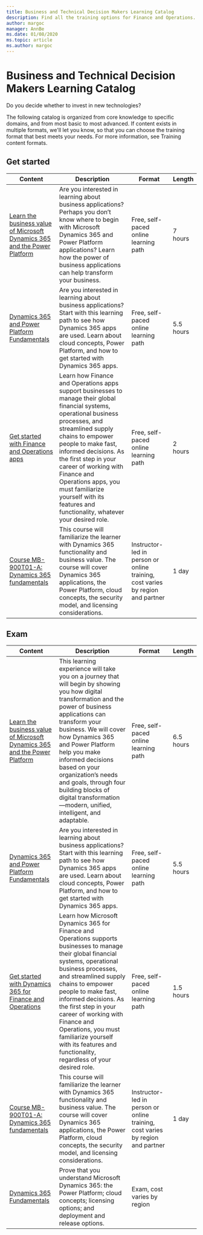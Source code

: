 ```yaml
---
title: Business and Technical Decision Makers Learning Catalog
description: Find all the training options for Finance and Operations.
author: margoc
manager: AnnBe
ms.date: 01/08/2020
ms.topic: article
ms.author: margoc
---
```


# Business and Technical Decision Makers Learning Catalog

Do you decide whether to invest in new technologies? 

The following catalog is organized from core knowledge to specific domains, and from most basic to most advanced. If content exists in multiple formats, we'll let you know, so that you can choose the training format that best meets your needs. For more information, see Training content formats. 

## Get started
| Content   | Description   | Format    | Length    |
|------------------------------------------------------------------------------------------------------------------------------------------------------------------------------------|--------------------------------------------------------------------------------------------------------------------------------------------------------------------------------------------------------------------------------------------------------------------------------------------------------------------------------------------------------------------------------------------------------------------------|--------------------------------------------------------------------------------|-----------|
| [Learn the business value of Microsoft Dynamics 365 and the Power Platform](https://docs.microsoft.com/learn/paths/learn-business-value-of-dynamics-365-and-power-platform/) | Are you interested in learning about business applications? Perhaps you don’t know where to begin with Microsoft Dynamics 365 and Power Platform applications? Learn how the power of business applications can help transform your business.  | Free, self-paced online learning path    | 7 hours |
| [Dynamics 365 and Power Platform Fundamentals](https://docs.microsoft.com/learn/paths/dyn-power-plat-bus-app-fundamentals/)    | Are you interested in learning about business applications? Start with this learning path to see how Dynamics 365 apps are used. Learn about cloud concepts, Power Platform, and how to get started with Dynamics 365 apps.  | Free, self-paced online learning path   | 5.5 hours |
| [Get started with Finance and Operations apps](https://docs.microsoft.com/learn/paths/get-started-with-dynamics-365-for-finance-and-ops/)                        | Learn how Finance and Operations apps support businesses to manage their global financial systems, operational business processes, and streamlined supply chains to empower people to make fast, informed decisions. As the first step in your career of working with Finance and Operations apps, you must familiarize yourself with its features and functionality, whatever your desired role. | Free, self-paced online learning path   | 2 hours |
| [Course MB-900T01-A: Dynamics 365 fundamentals](https://www.microsoft.com/learning/course.aspx?cid=MB-900T01)  | This course will familiarize the learner with Dynamics 365 functionality and business value. The course will cover Dynamics 365 applications, the Power Platform, cloud concepts, the security model, and licensing considerations.  | Instructor-led in person or online training, cost varies by region and partner | 1 day     |

## Exam
| Content  | Description  | Format  | Length    |
|------------------------------------------------------------------------------------------------------------------------------------------------------------------------------------|--------------------------------------------------------------------------------------------------------------------------------------------------------------------------------------------------------------------------------------------------------------------------------------------------------------------------------------------------------------------------------------------------------------------------|--------------------------------------------------------------------------------|-----------|
| [Learn the business value of Microsoft Dynamics 365 and the Power Platform](https://docs.microsoft.com/learn/paths/learn-business-value-of-dynamics-365-and-power-platform/) | This learning experience will take you on a journey that will begin by showing you how digital transformation and the power of business applications can transform your business. We will cover how Dynamics 365 and Power Platform help you make informed decisions based on your organization’s needs and goals, through four building blocks of digital transformation—modern, unified, intelligent, and adaptable.   | Free, self-paced online learning path                                          | 6.5 hours |
| [Dynamics 365 and Power Platform Fundamentals](https://docs.microsoft.com/learn/paths/dyn-power-plat-bus-app-fundamentals/)                                                  | Are you interested in learning about business applications? Start with this learning path to see how Dynamics 365 apps are used. Learn about cloud concepts, Power Platform, and how to get started with Dynamics 365 apps.                                                                                                                                                                                              | Free, self-paced online learning path                                          | 5.5 hours |
| [Get started with Dynamics 365 for Finance and Operations](https://docs.microsoft.com/learn/paths/get-started-with-dynamics-365-for-finance-and-ops/)                        | Learn how Microsoft Dynamics 365 for Finance and Operations supports businesses to manage their global financial systems, operational business processes, and streamlined supply chains to empower people to make fast, informed decisions. As the first step in your career of working with Finance and Operations, you must familiarize yourself with its features and functionality, regardless of your desired role. | Free, self-paced online learning path                                          | 1.5 hours |
| [Course MB-900T01-A: Dynamics 365 fundamentals](https://www.microsoft.com/learning/course.aspx?cid=MB-900T01)                                                                | This course will familiarize the learner with Dynamics 365 functionality and business value. The course will cover Dynamics 365 applications, the Power Platform, cloud concepts, the security model, and licensing considerations.                                                                                                                                                                                      | Instructor-led in person or online training, cost varies by region and partner | 1 day     |
| [Dynamics 365 Fundamentals](https://docs.microsoft.com/learn/certifications/d365-fundamentals?wt.mc_id=learningredirect_certs-web-wwl)                                                                                       | Prove that you understand Microsoft Dynamics 365: the Power Platform; cloud concepts; licensing options; and deployment and release options.                                                                                                                                                                                                                                                                             | Exam, cost varies by region                                                    |           |

